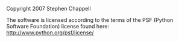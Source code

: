 Copyright 2007 Stephen Chappell

The software is licensed according to the terms of the PSF (Python Software Foundation) license found here: http://www.python.org/psf/license/